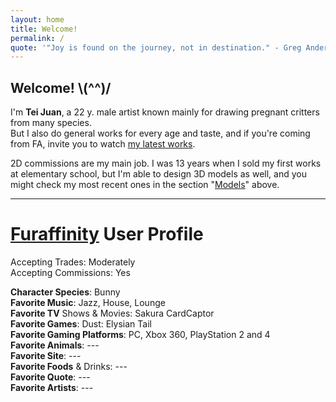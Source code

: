 ```yaml
---
layout: home
title: Welcome!
permalink: /
quote: '"Joy is found on the journey, not in destination." - Greg Anderson'
---
```


## Welcome! \\(^^)/

I'm **Tei Juan**, a 22 y. male artist known mainly for drawing pregnant critters from many species.  
But I also do general works for every age and taste, and if you're coming from FA, invite you to watch [my latest works](furaffinity.net/gallery/teixeira-juan/).

2D commissions are my main job. I was 13 years when I sold my first works at elementary school, but I'm able to design 3D models as well, and you might check my most recent ones in the section "[Models](/models)" above.

- - -

# [Furaffinity](https://www.furaffinity.net/user/teixeira-juan) User Profile

Accepting Trades: Moderately  
Accepting Commissions: Yes  

**Character Species**: Bunny  
**Favorite Music**: Jazz, House, Lounge  
**Favorite TV** Shows & Movies: Sakura CardCaptor  
**Favorite Games**: Dust: Elysian Tail  
**Favorite Gaming Platforms**: PC, Xbox 360, PlayStation 2 and 4  
**Favorite Animals**: ---  
**Favorite Site**: ---  
**Favorite Foods** & Drinks: ---  
**Favorite Quote**: ---  
**Favorite Artists**: ---  
